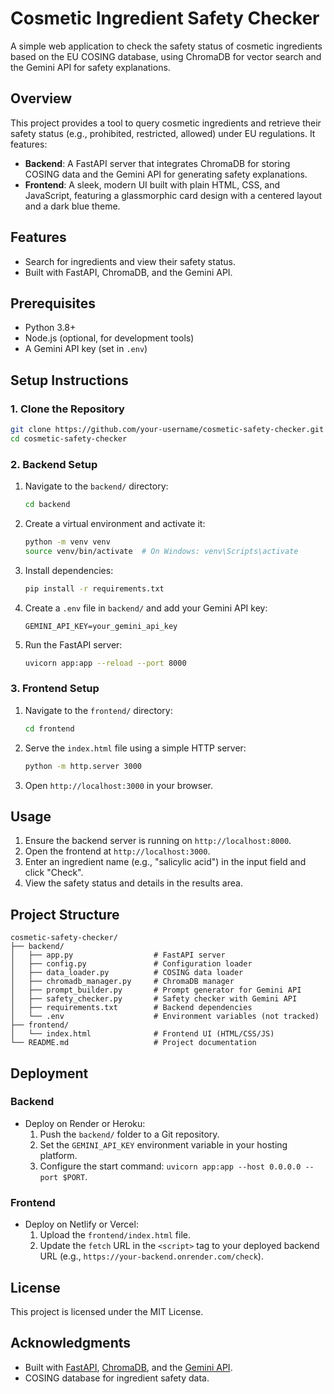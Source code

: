 # Cosmetic Ingredient Safety Checker

A simple web application to check the safety status of cosmetic ingredients based on the EU COSING database, using ChromaDB for vector search and the Gemini API for safety explanations.

## Overview
This project provides a tool to query cosmetic ingredients and retrieve their safety status (e.g., prohibited, restricted, allowed) under EU regulations. It features:
- **Backend**: A FastAPI server that integrates ChromaDB for storing COSING data and the Gemini API for generating safety explanations.
- **Frontend**: A sleek, modern UI built with plain HTML, CSS, and JavaScript, featuring a glassmorphic card design with a centered layout and a dark blue theme.

## Features
- Search for ingredients and view their safety status.
- Built with FastAPI, ChromaDB, and the Gemini API.

## Prerequisites
- Python 3.8+
- Node.js (optional, for development tools)
- A Gemini API key (set in `.env`)

## Setup Instructions

### 1. Clone the Repository
```bash
git clone https://github.com/your-username/cosmetic-safety-checker.git
cd cosmetic-safety-checker
```

### 2. Backend Setup
1. Navigate to the `backend/` directory:
   ```bash
   cd backend
   ```
2. Create a virtual environment and activate it:
   ```bash
   python -m venv venv
   source venv/bin/activate  # On Windows: venv\Scripts\activate
   ```
3. Install dependencies:
   ```bash
   pip install -r requirements.txt
   ```
4. Create a `.env` file in `backend/` and add your Gemini API key:
   ```
   GEMINI_API_KEY=your_gemini_api_key
   ```
5. Run the FastAPI server:
   ```bash
   uvicorn app:app --reload --port 8000
   ```

### 3. Frontend Setup
1. Navigate to the `frontend/` directory:
   ```bash
   cd frontend
   ```
2. Serve the `index.html` file using a simple HTTP server:
   ```bash
   python -m http.server 3000
   ```
3. Open `http://localhost:3000` in your browser.

## Usage
1. Ensure the backend server is running on `http://localhost:8000`.
2. Open the frontend at `http://localhost:3000`.
3. Enter an ingredient name (e.g., "salicylic acid") in the input field and click "Check".
4. View the safety status and details in the results area.

## Project Structure
```
cosmetic-safety-checker/
├── backend/
│   ├── app.py                  # FastAPI server
│   ├── config.py               # Configuration loader
│   ├── data_loader.py          # COSING data loader
│   ├── chromadb_manager.py     # ChromaDB manager
│   ├── prompt_builder.py       # Prompt generator for Gemini API
│   ├── safety_checker.py       # Safety checker with Gemini API
│   ├── requirements.txt        # Backend dependencies
│   └── .env                    # Environment variables (not tracked)
├── frontend/
│   └── index.html              # Frontend UI (HTML/CSS/JS)
└── README.md                   # Project documentation
```

## Deployment

### Backend
- Deploy on Render or Heroku:
  1. Push the `backend/` folder to a Git repository.
  2. Set the `GEMINI_API_KEY` environment variable in your hosting platform.
  3. Configure the start command: `uvicorn app:app --host 0.0.0.0 --port $PORT`.

### Frontend
- Deploy on Netlify or Vercel:
  1. Upload the `frontend/index.html` file.
  2. Update the `fetch` URL in the `<script>` tag to your deployed backend URL (e.g., `https://your-backend.onrender.com/check`).



## License
This project is licensed under the MIT License.

## Acknowledgments
- Built with [FastAPI](https://fastapi.tiangolo.com/), [ChromaDB](https://www.trychroma.com/), and the [Gemini API](https://ai.google.dev/).
- COSING database for ingredient safety data.
